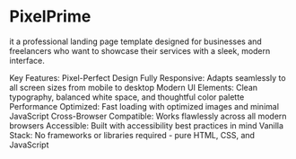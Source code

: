 # PixelPrime 
it a professional landing page template designed for businesses and freelancers who want to showcase their services with a sleek, modern interface.

Key Features:
Pixel-Perfect Design
Fully Responsive: Adapts seamlessly to all screen sizes from mobile to desktop
Modern UI Elements: Clean typography, balanced white space, and thoughtful color palette
Performance Optimized: Fast loading with optimized images and minimal JavaScript
Cross-Browser Compatible: Works flawlessly across all modern browsers
Accessible: Built with accessibility best practices in mind
Vanilla Stack: No frameworks or libraries required - pure HTML, CSS, and JavaScript
